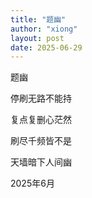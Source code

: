```yaml
---
title: "题幽"
author: "xiong"
layout: post
date: 2025-06-29
---
```


题幽

停刷无路不能持

复点复删心茫然

刷尽千频皆不是

天墙暗下人间幽

2025年6月

